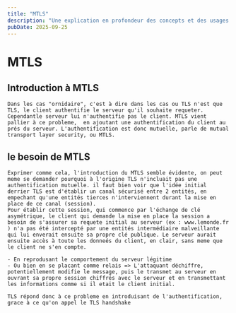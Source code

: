 ```yaml
---
title: "MTLS"
description: "Une explication en profondeur des concepts et des usages autour de MTLS"
pubDate: 2025-09-25
---
```


# MTLS

## Introduction à MTLS

    Dans les cas "ornidaire", c'est à dire dans les cas ou TLS n'est que TLS, le client authentifie le serveur qu'il souhaite requeter. Cependantle serveur lui n'authentifie pas le client. MTLS vient pallier à ce probleme,  en ajoutant une authentification du client au prés du serveur. L'authentification est donc mutuelle, parle de mutual transport layer security, ou MTLS. 

    
  ## le besoin de MTLS

    Exprimer comme cela, l'introduction du MTLS semble évidente, on peut meme se demander pourquoi à l'origine TLS n'incluait pas une authentification mutuelle. il faut bien voir que l'idée initial derrier TLS est d'établir un canal sécurisé entre 2 entités, en empechant qu'une entités tierces n'interviennent durant la mise en place de ce canal (session). 
    Pour établir cette session, qui commence par l'échange de clé asymétrique, le client qui demande la mise en place la session a besoin de s'assurer sa requete initial au serveur (ex : www.lemonde.fr ) n'a pas été intercepté par une entités intermédiaire malveillante qui lui enverait ensuite sa propre clé publique. Le serveur aurait ensuite accès à toute les donneés du client, en clair, sans meme que le client ne s'en compte.
    
    - En reprodusant le comportement du serveur légitime
    - Ou bien en se placant comme relais => L'attaquant déchiffre, potentiellement modifie le message, puis le transmet au serveur en ouvrant sa propre session chiffrés avec le serveur et en transmettant les informations comme si il etait le client initial. 

    TLS répond donc à ce probleme en introduisant de l'authentification, grace à ce qu'on appel le TLS handshake 

    
